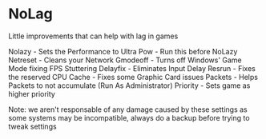 # NoLag

Little improvements that can help with lag in games

Nolazy - Sets the Performance to Ultra
Pow - Run this before NoLazy
Netreset - Cleans your Network
Gmodeoff - Turns off Windows' Game Mode fixing FPS Stuttering
Delayfix - Eliminates Input Delay
Resrun - Fixes the reserved CPU
Cache - Fixes some Graphic Card issues
Packets - Helps Packets to not accumulate (Run As Administrator)
Priority - Sets game as higher priority


Note: we aren't responsable of any damage caused by these settings as some systems may be incompatible, always do a backup before trying to tweak settings
